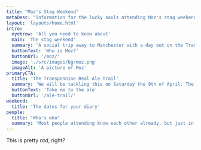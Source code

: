 ```yaml
---
title: "Moz's Stag Weekend"
metaDesc: "Information for the lucky souls attending Moz's stag weekend in April 2022"
layout: 'layouts/home.html'
intro:
  eyebrow: 'All you need to know about'
  main: 'The stag weekend'
  summary: 'A social trip away to Manchester with a day out on the Transpennine Real Ale Trail'
  buttonText: 'Who is Moz?'
  buttonUrl: '/moz/'
  image: './src/images/bg/moz.png'
  imageAlt: 'A picture of Moz'
primaryCTA:
  title: 'The Transpennine Real Ale Trail'
  summary: 'We will be tackling this on Saturday the 9th of April. The ale trail visits eight pubs at or very close to railway stations between Batley and Stalybridge.'
  buttonText: 'Take me to the ale'
  buttonUrl: '/ale-trail/'
weekend:
  title: 'The dates for your diary'
people:
  title: "Who's who"
  summary: 'Most people attending know each other already, but just in case and to account for ageing...'
---
```


This is pretty _rad_, right?

